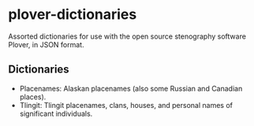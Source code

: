 # plover-dictionaries
Assorted dictionaries for use with the open source stenography software Plover, in JSON format. 

## Dictionaries
* Placenames: Alaskan placenames (also some Russian and Canadian places). 
* Tlingit: Tlingit placenames, clans, houses, and personal names of significant individuals. 
